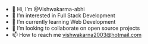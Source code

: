 - 👋 Hi, I’m @Vishwakarma-abhi
- 👀 I’m interested in Full Stack Development
- 🌱 I’m currently learning Web Development
- 💞️ I’m looking to collaborate on open source projects
- 📫 How to reach me vishwakarna2003@hotmail.com

<!---
Vishwakarma-abhi/Vishwakarma-abhi is a ✨ special ✨ repository because its `README.md` (this file) appears on your GitHub profile.
You can click the Preview link to take a look at your changes.
--->
